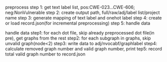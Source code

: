 
 preprocess 
step 1: get text label list, pos:CWE-023...CWE-606; neg:NonVulnerable
step 2: create output path, full/raw/adj/label list/project name
step 3: generate mapping of text label and onehot label
step 4: create or load record.json(for incremental preprocessing)
step 5: handle data

 handle data
step1: for each dot file, skip already preprocessed dot file(in pre), get graphs from the rest
step2: for each subgraph in graphs, skip unvalid graph(node<2)
step3: write data to adj/nvocabf/graphlabel
step4: calculate removed graph number and valid graph number, print 
tep5: record total valid graph number to record.json
